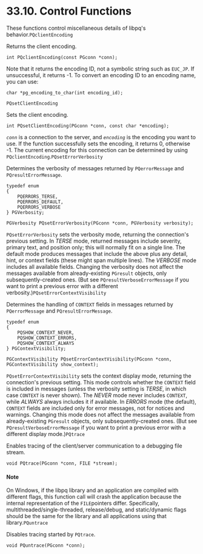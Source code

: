 # 33.10. Control Functions

These functions control miscellaneous details of libpq's behavior.`PQclientEncoding`

Returns the client encoding.

```text
int PQclientEncoding(const PGconn *conn);
```

Note that it returns the encoding ID, not a symbolic string such as `EUC_JP`. If unsuccessful, it returns -1. To convert an encoding ID to an encoding name, you can use:

```text
char *pg_encoding_to_char(int encoding_id);
```

`PQsetClientEncoding`

Sets the client encoding.

```text
int PQsetClientEncoding(PGconn *conn, const char *encoding);
```

_`conn`_ is a connection to the server, and _`encoding`_ is the encoding you want to use. If the function successfully sets the encoding, it returns 0, otherwise -1. The current encoding for this connection can be determined by using `PQclientEncoding`.`PQsetErrorVerbosity`

Determines the verbosity of messages returned by `PQerrorMessage` and `PQresultErrorMessage`.

```text
typedef enum
{
    PQERRORS_TERSE,
    PQERRORS_DEFAULT,
    PQERRORS_VERBOSE
} PGVerbosity;

PGVerbosity PQsetErrorVerbosity(PGconn *conn, PGVerbosity verbosity);
```

`PQsetErrorVerbosity` sets the verbosity mode, returning the connection's previous setting. In _TERSE_ mode, returned messages include severity, primary text, and position only; this will normally fit on a single line. The default mode produces messages that include the above plus any detail, hint, or context fields \(these might span multiple lines\). The _VERBOSE_ mode includes all available fields. Changing the verbosity does not affect the messages available from already-existing `PGresult` objects, only subsequently-created ones. \(But see `PQresultVerboseErrorMessage` if you want to print a previous error with a different verbosity.\)`PQsetErrorContextVisibility`

Determines the handling of `CONTEXT` fields in messages returned by `PQerrorMessage` and `PQresultErrorMessage`.

```text
typedef enum
{
    PQSHOW_CONTEXT_NEVER,
    PQSHOW_CONTEXT_ERRORS,
    PQSHOW_CONTEXT_ALWAYS
} PGContextVisibility;

PGContextVisibility PQsetErrorContextVisibility(PGconn *conn, PGContextVisibility show_context);
```

`PQsetErrorContextVisibility` sets the context display mode, returning the connection's previous setting. This mode controls whether the `CONTEXT` field is included in messages \(unless the verbosity setting is _TERSE_, in which case `CONTEXT` is never shown\). The _NEVER_ mode never includes `CONTEXT`, while _ALWAYS_ always includes it if available. In _ERRORS_ mode \(the default\), `CONTEXT` fields are included only for error messages, not for notices and warnings. Changing this mode does not affect the messages available from already-existing `PGresult` objects, only subsequently-created ones. \(But see `PQresultVerboseErrorMessage` if you want to print a previous error with a different display mode.\)`PQtrace`

Enables tracing of the client/server communication to a debugging file stream.

```text
void PQtrace(PGconn *conn, FILE *stream);
```

#### Note

On Windows, if the libpq library and an application are compiled with different flags, this function call will crash the application because the internal representation of the `FILE`pointers differ. Specifically, multithreaded/single-threaded, release/debug, and static/dynamic flags should be the same for the library and all applications using that library.`PQuntrace`

Disables tracing started by `PQtrace`.

```text
void PQuntrace(PGconn *conn);
```

